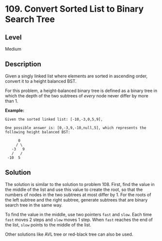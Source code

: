 # 109. Convert Sorted List to Binary Search Tree
## Level
Medium

## Description
Given a singly linked list where elements are sorted in ascending order, convert it to a height balanced BST.

For this problem, a height-balanced binary tree is defined as a binary tree in which the depth of the two subtrees of *every* node never differ by more than 1.

**Example:**
```
Given the sorted linked list: [-10,-3,0,5,9],

One possible answer is: [0,-3,9,-10,null,5], which represents the following height balanced BST:

      0
     / \
   -3   9
   /   /
 -10  5
```

## Solution
The solution is similar to the solution to problem 108. First, find the value in the middle of the list and use this value to create the root, so that the numbers of nodes in the two subtrees at most differ by 1. For the roots of the left subtree and the right subtree, generate subtrees that are binary search tree in the same way.

To find the value in the middle, use two pointers `fast` and `slow`. Each time `fast` moves 2 steps and `slow` moves 1 step. When `fast` reaches the end of the list, `slow` points to the middle of the list.

Other solutions like AVL tree or red-black tree can also be used.
